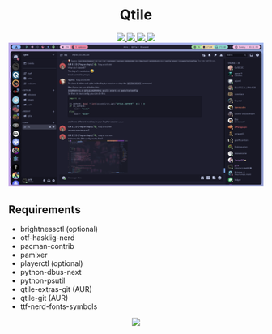 <div align="center">
  <h1>Qtile</h1>
  <a href="https://github.com/qtile/qtile">
    <img src="https://img.shields.io/badge/qtile-git-informational.svg?style=for-the-badge&logo=python&color=b4befe&logoColor=cdd6f4&labelColor=1e1e2e" />
  </a>
  <a href="#Qtile">
    <img src="https://img.shields.io/github/repo-size/jx11r/qtile?style=for-the-badge&logo=gitbook&color=f2cdcd&logoColor=cdd6f4&labelColor=1e1e2e" />
  </a>
  <a href="https://github.com/jx11r/qtile/stargazers">
    <img src="https://img.shields.io/github/stars/jx11r/qtile?style=for-the-badge&logo=starship&color=94e2d5&logoColor=cdd6f4&labelColor=1e1e2e" />
  </a>
  <a href="https://discord.gg/MmrhPCrPM9">
    <img src="https://img.shields.io/discord/955163559086665728?style=for-the-badge&logo=discord&color=cba6f7&logoColor=cdd6f4&labelColor=1e1e2e" />
  </a>
</div>
<div align="center">
  <img src="https://raw.githubusercontent.com/jx11r/src/i/gh/qtile.png" />
</div>

## Requirements
- brightnessctl (optional)
- otf-hasklig-nerd
- pacman-contrib
- pamixer
- playerctl (optional)
- python-dbus-next
- python-psutil
- qtile-extras-git (AUR)
- qtile-git (AUR)
- ttf-nerd-fonts-symbols

<p align="center">
  <a href="https://github.com/jx11r/qtile/blob/main/LICENSE">
    <img src="https://img.shields.io/static/v1.svg?style=for-the-badge&label=License&message=GPL-3.0&colorA=1e1e2e&colorB=b4befe"/>
  </a>
</p>

